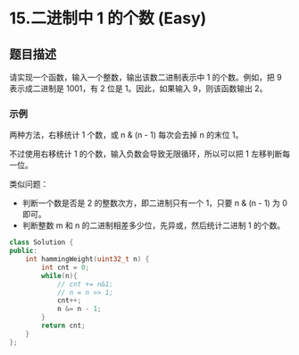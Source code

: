 # 15.二进制中 1 的个数 (Easy)

## 题目描述

请实现一个函数，输入一个整数，输出该数二进制表示中 1 的个数。例如，把 9  表示成二进制是 1001，有 2 位是 1。因此，如果输入 9，则该函数输出 2。

### 示例

两种方法，右移统计 1 个数，或 n & (n - 1) 每次会去掉 n 的末位 1。

不过使用右移统计 1 的个数，输入负数会导致无限循环，所以可以把 1 左移判断每一位。

类似问题：

- 判断一个数是否是 2 的整数次方，即二进制只有一个 1，只要 n & (n - 1) 为 0 即可。
- 判断整数 m 和 n 的二进制相差多少位，先异或，然后统计二进制 1 的个数。

```c++
class Solution {
public:
    int hammingWeight(uint32_t n) {
        int cnt = 0;
        while(n){
            // cnt += n&1;
            // n = n >> 1;
            cnt++;
            n &= n - 1;
        }
        return cnt;
    }
};
```
